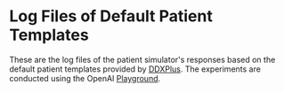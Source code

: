 # Log Files of Default Patient Templates
These are the log files of the patient simulator's responses based on the default patient templates provided by [DDXPlus](https://arxiv.org/pdf/2205.09148.pdf). The experiments are conducted using the OpenAI [Playground](https://platform.openai.com/playground).